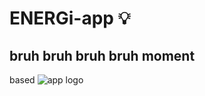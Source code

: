 # ENERGi-app 💡

## bruh bruh bruh bruh moment

based
<img src="https://i.imgur.com/yuw4lMu.jpg" alt="app logo">
